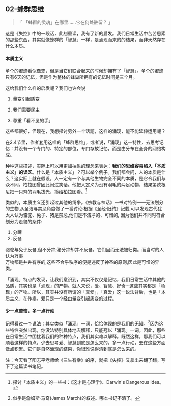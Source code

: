 ## 02-蜂群思维

> 「 「蜂群的灵魂」在哪里......它在何处驻留？ 」

这是《失控》中的一段话，此刻重读，我有了新的启发。我们日常生活中苦苦思索的那些东西，其实就像蜂群的「智慧」一样，是涌现而来的的结果，而非天然存在什么本质。

#### 本质主义

单个的蜜蜂看似蠢笨，但是当它们联合起来的时候却拥有了「智慧」。单个的蜜蜂只有6天的记忆，但是作为整体的蜂巢所拥有的记忆时间是三个月。

这给我们什么样的启发呢？我们也许会说

1. 量变引起质变
2. 我们需要民主

3. 尊重「看不见的手」

这些都很好，但现在，我想探讨另外一个话题，这样的涌现，能不能延伸运用呢？

在2.4节里，作者套用这样的「蜂群思维」，或者说，「涌现」这一特性，去思考记忆：并没有一个专门的、特定的部位，专门存放记忆，而是由分布在全身的网络构成。

种种这些描述，实际上可以用更加抽象的理念来表达：**我们的思维容易陷入「本质主义」的误区**。什么是「本质主义」？可以举个例子。我们都会问，人的本质是什么？这实际上就在假设，人一定有一个与其他生物完全不同的本质，是它令我们与众不同。柏拉图曾因此闹过笑话。他把人定义为没有羽毛的两足动物，结果第欧根尼把一只鸡的羽毛拔光，拎给柏拉图看。[^1]

类似的，本质主义还引起过其他的纷争。《宗教与神话》一书对特例——无法划分的生物,从圣洁与禁忌角度做了一番讨论:根据《圣经·旧约》记载,可以发现古代犹太人认为骆驼、兔子、猪是禁忌,他们是不洁净的、可憎的, 因为他们并不同时符合划分为走兽的条件:

1. 分蹄
2. 反刍

骆驼与兔子反刍,但不分蹄;猪分蹄却并不反刍。它们因而无法被归类。而当时的人认为万事  
万物都是井井有序的,这些不合乎秩序的便是违反了神圣的原则,因此是可憎的异类。

「涌现」特点的发现，让我们意识到，其实不仅仅是记忆，我们日常生活中其他的品质，其实也是「涌现」的产物。就人来说，爱、智慧、好奇···这些其实都是「涌现」的产物。所以，其实并没有所谓的「真爱」，「真爱」这一说法背后，也是「本质主义」在作祟。爱只是一个经由量变引起质变的过程。

#### 少一点苦恼，多一点行动

记得看过一个说法：其实类似「涌现」一词，恰恰体现的是我们的无知。[^2]因为这些特性突然出现，你没法特别具体地去解释，只能冠以「涌现」一词。因此，那些在日常生活中困扰着我们的种种特点，我们其实难以解释。既然这样，那我们可以顺着这样的特点，少去思考爱、智慧到底是怎么来的，多一点行动，去在这些方面做点积累。它们是自然涌现的结果，你很难说得清到底是怎么来的。



注：今天看了阳志平老师给《三生有幸》的序，就把《失控》又拿出来翻了翻。写下了这篇读书笔记。

[^1]: 探讨「本质主义」的一些书：《这才是心理学》、Darwin's Dangerous Idea。

[^2]: 似乎是詹姆斯·马奇\(James March\)的叙述。哪本书记不清了。

